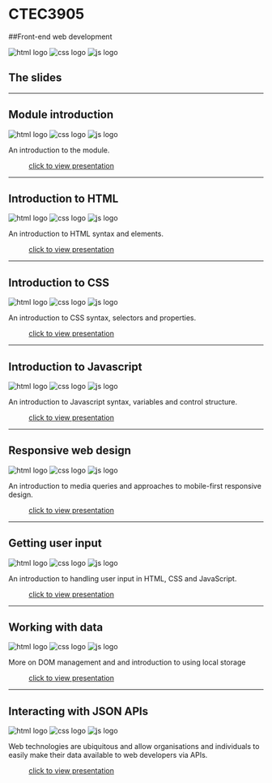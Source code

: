 # CTEC3905
##Front-end web development

<div class="flex-center intro">
	<img src="images/html.svg" alt="html logo">
	<img src="images/css.svg" alt="css logo">
	<img src="images/js.svg" alt="js logo">
</div>

## The slides

-----

<div class="larger space"></div>
<div class="center">
	<h2>Module introduction</h2>
	<div class="flex-center intro">
		<img src="images/html.svg" alt="html logo">
		<img src="images/css.svg" alt="css logo">
		<img src="images/js.svg" alt="js logo">
	</div>
	<p class="flex-center">
		An introduction to the module.
	</p>
</div>
<figure>
	<figcaption>
		<a href="?file=CTEC3905.md">click to view presentation</a>
	</figcaption>
</figure>

-----

<div class="larger space"></div>
<div class="center">
	<h2>Introduction to HTML</h2>
	<div class="flex-center intro">
		<img src="images/html.svg" alt="html logo">
		<img src="images/css.svg" alt="css logo">
		<img src="images/js.svg" alt="js logo">
	</div>
	<p class="flex-center">
		An introduction to HTML syntax and elements.
	</p>
</div>
<figure>
	<figcaption>
		<a href="?file=html.md">click to view presentation</a>
	</figcaption>
</figure>

-----

<div class="larger space"></div>
<div class="center">
	<h2>Introduction to CSS</h2>
	<div class="flex-center intro">
		<img src="images/html.svg" alt="html logo">
		<img src="images/css.svg" alt="css logo">
		<img src="images/js.svg" alt="js logo">
	</div>
	<p class="flex-center">
		An introduction to CSS syntax, selectors and properties.
	</p>
</div>
<figure>
	<figcaption>
		<a href="?file=css.md">click to view presentation</a>
	</figcaption>
</figure>

-----

<div class="larger space"></div>
<div class="center">
	<h2>Introduction to Javascript</h2>
	<div class="flex-center intro">
		<img src="images/html.svg" alt="html logo">
		<img src="images/css.svg" alt="css logo">
		<img src="images/js.svg" alt="js logo">
	</div>
	<p class="flex-center">
		An introduction to Javascript syntax, variables and control structure.
	</p>
</div>
<figure>
	<figcaption>
		<a href="?file=js.md">click to view presentation</a>
	</figcaption>
</figure>

-----

<div class="larger space"></div>
<div class="center">
	<h2>Responsive web design</h2>
	<div class="flex-center intro">
		<img src="images/html.svg" alt="html logo">
		<img src="images/css.svg" alt="css logo">
		<img src="images/js.svg" alt="js logo">
	</div>
	<p class="flex-center">
		An introduction to media queries and approaches to mobile-first responsive design.
	</p>
</div>
<figure>
	<figcaption>
		<a href="?file=responsive.md">click to view presentation</a>
	</figcaption>
</figure>

-----

<div class="larger space"></div>
<div class="center">
	<h2>Getting user input</h2>
	<div class="flex-center intro">
		<img src="images/html.svg" alt="html logo">
		<img src="images/css.svg" alt="css logo">
		<img src="images/js.svg" alt="js logo">
	</div>
	<p class="flex-center">
		An introduction to handling user input in HTML, CSS and JavaScript.
	</p>
</div>
<figure>
	<figcaption>
		<a href="?file=input.md">click to view presentation</a>
	</figcaption>
</figure>

-----

<div class="larger space"></div>
<div class="center">
	<h2>Working with data</h2>
	<div class="flex-center intro">
		<img src="images/html.svg" alt="html logo">
		<img src="images/css.svg" alt="css logo">
		<img src="images/js.svg" alt="js logo">
	</div>
	<p class="flex-center">
		More on DOM management and and introduction to using local storage
	</p>
</div>
<figure>
	<figcaption>
		<a href="?file=data.md">click to view presentation</a>
	</figcaption>
</figure>

-----

<div class="larger space"></div>
<div class="center">
	<h2>Interacting with JSON APIs</h2>
	<div class="flex-center intro">
		<img src="images/html.svg" alt="html logo">
		<img src="images/css.svg" alt="css logo">
		<img src="images/js.svg" alt="js logo">
	</div>
	<p class="flex-center">
		Web technologies are ubiquitous and allow organisations and individuals to easily make their data available to web developers via APIs.
	</p>
</div>
<figure>
	<figcaption>
		<a href="?file=apis.md">click to view presentation</a>
	</figcaption>
</figure>
